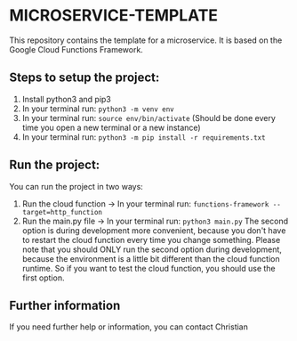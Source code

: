 # MICROSERVICE-TEMPLATE

This repository contains the template for a microservice. It is based on the Google Cloud Functions Framework.

## Steps to setup the project:

1. Install python3 and pip3
2. In your terminal run: `python3 -m venv env`
3. In your terminal run: `source env/bin/activate` (Should be done every time you open a new terminal or a new instance)
4. In your terminal run: `python3 -m pip install -r requirements.txt`

## Run the project:

You can run the project in two ways:

1. Run the cloud function -> In your terminal run: `functions-framework --target=http_function`
2. Run the main.py file -> In your terminal run: `python3 main.py`
   The second option is during development more convenient, because you don't have to restart the cloud function every time you change something.
   Please note that you should ONLY run the second option during development, because the environment is a little bit different than the cloud function runtime.
   So if you want to test the cloud function, you should use the first option.

## Further information

If you need further help or information, you can contact Christian
